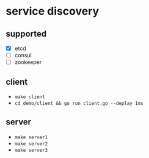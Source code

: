# service discovery

## supported

- [x] etcd
- [ ] consul
- [ ] zookeeper

## client

- `make client`
- `cd demo/client && go run client.go --deplay 1ms`

## server

- `make server1`
- `make server2`
- `make server3`